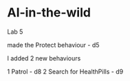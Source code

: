 # AI-in-the-wild

Lab 5

made the Protect behaviour - d5

I added 2 new behaviours

1 Patrol - d8 
2 Search for HealthPills - d9